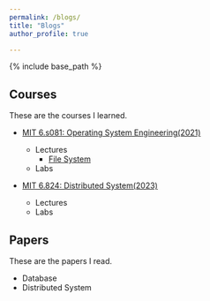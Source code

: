 ```yaml
---
permalink: /blogs/
title: "Blogs"
author_profile: true

---
```


{% include base_path %}


## Courses
These are the courses I learned. 

  * [MIT 6.s081: Operating System Engineering(2021)](https://pdos.csail.mit.edu/6.828/2021/index.html)
      * Lectures
          * [File System](https://kevinstone-199898.github.io/blogs/MIT-6.s081-Lecture-File-System/)
      * Labs

  * [MIT 6.824: Distributed System(2023)](https://pdos.csail.mit.edu/6.824/schedule.html)
      * Lectures 
      * Labs

## Papers
These are the papers I read.

  * Database
  * Distributed System
      

